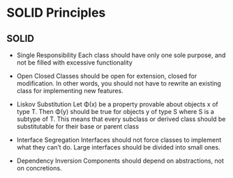 # SOLID Principles


## SOLID 

- Single Responsibility
Each class should have only one sole purpose, and not be filled with excessive functionality

- Open Closed
Classes should be open for extension, closed for modification.
In other words, you should not have to rewrite an existing class for implementing new features.

- Liskov Substitution
Let Φ(x) be a property provable about objects x of type T. Then Φ(y) should be true for objects y of type S where S is a subtype of T.
This means that every subclass or derived class should be substitutable for their base or parent class

- Interface Segregation
Interfaces should not force classes to implement what they can’t do.
Large interfaces should be divided into small ones.

- Dependency Inversion
Components should depend on abstractions, not on concretions.
